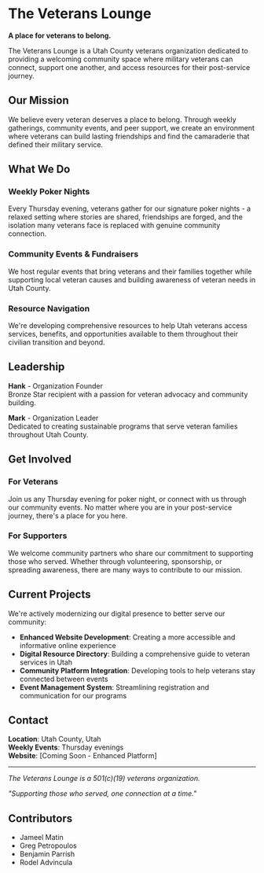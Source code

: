 # The Veterans Lounge

**A place for veterans to belong.**

The Veterans Lounge is a Utah County veterans organization dedicated to providing a welcoming community space where military veterans can connect, support one another, and access resources for their post-service journey.

## Our Mission

We believe every veteran deserves a place to belong. Through weekly gatherings, community events, and peer support, we create an environment where veterans can build lasting friendships and find the camaraderie that defined their military service.

## What We Do

### Weekly Poker Nights
Every Thursday evening, veterans gather for our signature poker nights - a relaxed setting where stories are shared, friendships are forged, and the isolation many veterans face is replaced with genuine community connection.

### Community Events & Fundraisers
We host regular events that bring veterans and their families together while supporting local veteran causes and building awareness of veteran needs in Utah County.

### Resource Navigation
We're developing comprehensive resources to help Utah veterans access services, benefits, and opportunities available to them throughout their civilian transition and beyond.

## Leadership

**Hank** - Organization Founder  
Bronze Star recipient with a passion for veteran advocacy and community building.

**Mark** - Organization Leader  
Dedicated to creating sustainable programs that serve veteran families throughout Utah County.

## Get Involved

### For Veterans
Join us any Thursday evening for poker night, or connect with us through our community events. No matter where you are in your post-service journey, there's a place for you here.

### For Supporters
We welcome community partners who share our commitment to supporting those who served. Whether through volunteering, sponsorship, or spreading awareness, there are many ways to contribute to our mission.

## Current Projects

We're actively modernizing our digital presence to better serve our community:

- **Enhanced Website Development**: Creating a more accessible and informative online experience
- **Digital Resource Directory**: Building a comprehensive guide to veteran services in Utah
- **Community Platform Integration**: Developing tools to help veterans stay connected between events
- **Event Management System**: Streamlining registration and communication for our programs

## Contact

**Location**: Utah County, Utah  
**Weekly Events**: Thursday evenings  
**Website**: [Coming Soon - Enhanced Platform]

---

*The Veterans Lounge is a 501(c)(19) veterans organization.*

*"Supporting those who served, one connection at a time."*

## Contributors

- Jameel Matin
- Greg Petropoulos
- Benjamin Parrish
- Rodel Advincula
